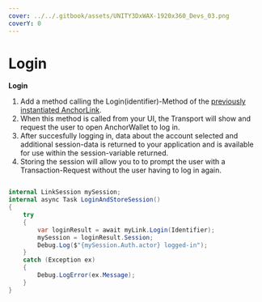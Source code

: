 ```yaml
---
cover: ../../.gitbook/assets/UNITY3DxWAX-1920x360_Devs_03.png
coverY: 0
---
```


# Login

**Login**

1. Add a method calling the Login(identifier)-Method of the [previously instantiated AnchorLink](https://liquiidio.gitbook.io/unity-plugin-suite/v/anchorlink/examples/example\_a).
2. When this method is called from your UI, the Transport will show and request the user to open AnchorWallet to log in.
3. After succesfully logging in, data about the account selected and additional session-data is returned to your application and is available for use within the session-variable returned.
4. Storing the session will allow you to to prompt the user with a Transaction-Request without the user having to log in again.

```csharp

internal LinkSession mySession;
internal async Task LoginAndStoreSession()
{
	try
	{
		var loginResult = await myLink.Login(Identifier);
		mySession = loginResult.Session;
		Debug.Log($"{mySession.Auth.actor} logged-in");
	}
	catch (Exception ex)
	{
		Debug.LogError(ex.Message);
	}
}
```
